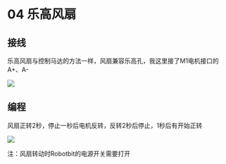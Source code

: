 # 04 乐高风扇

## 接线

乐高风扇与控制马达的方法一样，风扇兼容乐高孔，我这里接了M1电机接口的A+、A-

![](https://s2.ax1x.com/2019/09/02/n9xwzq.jpg)

## 编程

风扇正转2秒，停止一秒后电机反转，反转2秒后停止，1秒后有开始正转

![](https://s2.ax1x.com/2019/09/02/n9xBQ0.jpg)

注：风扇转动时Robotbit的电源开关需要打开